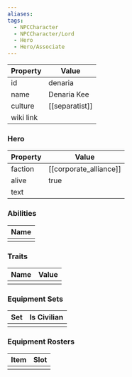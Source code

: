 ```yaml
---
aliases: 
tags:
  - NPCCharacter
  - NPCCharacter/Lord
  - Hero
  - Hero/Associate
---
```


| Property  | Value          |
| :-------- | -------------- |
| id        | denaria        |
| name      | Denaria Kee    |
| culture   | [[separatist]] |
| wiki link |                |
### Hero
| Property | Value                  |
| -------- | ---------------------- |
| faction  | [[corporate_alliance]] |
| alive    | true                   |
| text     |                        |

### Abilities
| Name |
| :--: |
|      |

### Traits
| Name | Value |
| ---- | ----- |
|      |       |

### Equipment Sets
| Set | Is Civilian |
| --- | ----------- |
|     |             |

### Equipment Rosters
| Item | Slot |
| ---- | ---- |
|      |      |
